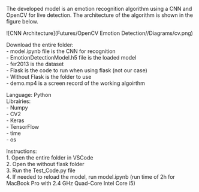 The developed model is an emotion recognition algorithm using a CNN and OpenCV for live detection. The architecture of the algorithm is shown in the figure below.  

![CNN Architecture](Futures/OpenCV Emotion Detection//Diagrams/cv.png)

Download the entire folder:  
	- model.ipynb file is the CNN for recognition  
	- EmotionDetectionModel.h5 file is the loaded model  
	- fer2013 is the dataset  
	- Flask is the code to run when using flask (not our case)  
	- Without Flask is the folder to use  
	- demo.mp4 is a screen record of the working algoirthm

Language: Python  
Librairies:  
	- Numpy  
	- CV2  
	- Keras  
	- TensorFlow  
	- time  
	- os  

Instructions:  
	1. Open the entire folder in VSCode  
	2. Open the without flask folder  
	3. Run the Test_Code.py file  
	4. If needed to reload the model, run model.ipynb (run time of 2h for MacBook Pro with 2.4 GHz Quad-Core Intel Core i5)  
